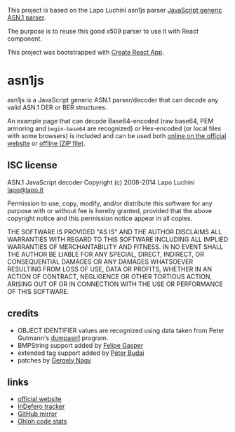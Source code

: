 This project is based on the Lapo Luchini asn1js parser [JavaScript generic ASN.1 parser](https://github.com/lapo-luchini/asn1js).

The purpose is to reuse this good x509 parser to use it with React component.

This project was bootstrapped with [Create React App](https://github.com/facebookincubator/create-react-app).

asn1js
======

asn1js is a JavaScript generic ASN.1 parser/decoder that can decode any valid ASN.1 DER or BER structures.

An example page that can decode Base64-encoded (raw base64, PEM armoring and `begin-base64` are recognized) or Hex-encoded (or local files with some browsers) is included and can be used both [online on the official website](http://lapo.it/asn1js/) or [offline (ZIP file)](http://lapo.it/asn1js/asn1js.zip).

ISC license
-----------

ASN.1 JavaScript decoder Copyright (c) 2008-2014 Lapo Luchini <lapo@lapo.it>

Permission to use, copy, modify, and/or distribute this software for any purpose with or without fee is hereby granted, provided that the above copyright notice and this permission notice appear in all copies.

THE SOFTWARE IS PROVIDED "AS IS" AND THE AUTHOR DISCLAIMS ALL WARRANTIES WITH REGARD TO THIS SOFTWARE INCLUDING ALL IMPLIED WARRANTIES OF MERCHANTABILITY AND FITNESS. IN NO EVENT SHALL THE AUTHOR BE LIABLE FOR ANY SPECIAL, DIRECT, INDIRECT, OR CONSEQUENTIAL DAMAGES OR ANY DAMAGES WHATSOEVER RESULTING FROM LOSS OF USE, DATA OR PROFITS, WHETHER IN AN ACTION OF CONTRACT, NEGLIGENCE OR OTHER TORTIOUS ACTION, ARISING OUT OF OR IN CONNECTION WITH THE USE OR PERFORMANCE OF THIS SOFTWARE.

credits
-------

- OBJECT IDENTIFIER values are recognized using data taken from Peter Gutmann's [dumpasn1](http://www.cs.auckland.ac.nz/~pgut001/#standards) program.
- BMPString support added by [Felipe Gasper](https://github.com/FGasper)
- extended tag support added by [Péter Budai](https://www.peterbudai.eu/)
- patches by [Gergely Nagy](https://github.com/ngg)

links
-----

- [official website](http://lapo.it/asn1js/)
- [InDefero tracker](http://idf.lapo.it/p/asn1js/)
- [GitHub mirror](https://github.com/lapo-luchini/asn1js)
- [Ohloh code stats](https://www.ohloh.net/p/asn1js)